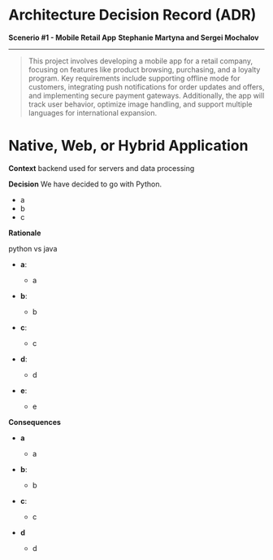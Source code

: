 # Architecture Decision Record (ADR)
**Scenerio #1 - Mobile Retail App**
**Stephanie Martyna and Sergei Mochalov**
___
> This project involves developing a mobile app for a retail company, focusing on features like product browsing, purchasing, and a loyalty program. Key requirements include supporting offline mode for customers, integrating push notifications for order updates and offers, and implementing secure payment gateways. Additionally, the app will track user behavior, optimize image handling, and support multiple languages for international expansion.

# Native, Web, or Hybrid Application

**Context**
backend used for servers and data processing

**Decision**
We have decided to go with Python.
- a
- b
- c


**Rationale**

python vs java

- **a**:
   - a

- **b**:
   -  b

- **c**:
   - c

- **d**:
   - d

- **e**:
   - e

**Consequences**

- **a**
   - a

- **b**: 
   - b

- **c**: 
   - c

- **d**
   - d
